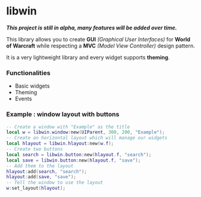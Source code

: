 # libwin
**_This project is still in alpha, many features will be added over time._**

This library allows you to create **GUI** *(Graphical User Interfaces)* for **World of Warcraft** while respecting a **MVC** *(Model View Controller)* design pattern.

It is a very lightweight library and every widget supports **theming**.

### Functionalities
- Basic widgets
- Theming
- Events

### Example : window layout with buttons
```lua
-- Create a window with "Example" as the title
local w = libwin.window:new(UIParent, 300, 200, "Example");
-- Create an horizontal layout which will manage our widgets
local hlayout = libwin.hlayout:new(w.f);
-- Create two buttons
local search = libwin.button:new(hlayout.f, "search");
local save = libwin.button:new(hlayout.f, "save");
-- Add them to the layout
hlayout:add(search, "search");
hlayout:add(save, "save");
-- Tell the window to use the layout
w:set_layout(hlayout);
```
